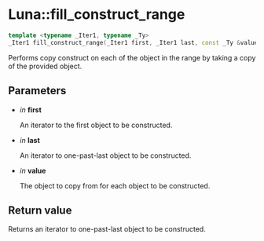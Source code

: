 # Luna::fill_construct_range

```c++
template <typename _Iter1, typename _Ty>
_Iter1 fill_construct_range(_Iter1 first, _Iter1 last, const _Ty &value)
```

Performs copy construct on each of the object in the range by taking a copy of the provided object. 



## Parameters
* *in* **first**

    An iterator to the first object to be constructed. 

* *in* **last**

    An iterator to one-past-last object to be constructed. 

* *in* **value**

    The object to copy from for each object to be constructed. 

## Return value
Returns an iterator to one-past-last object to be constructed. 

